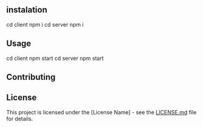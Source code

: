 ## instalation

cd client
npm i
cd server
npm i

## Usage
cd client
npm start
cd server
npm start

## Contributing

## License

This project is licensed under the [License Name] - see the [LICENSE.md](LICENSE.md) file for details.
